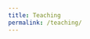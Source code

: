 ```yaml
---
title: Teaching
permalink: /teaching/
---
```

<html lang="en">
<head>
    <meta charset="UTF-8">
    <meta name="viewport" content="width=device-width, initial-scale=1.0">
    <style>
        .container {
            display: flex;
            flex-wrap: wrap;
            gap: 20px;
              align-items: center;   /* <---- NEW    */
        }
 hr.solid {
  border-top: 1px solid #bbb;
 margin-top: 10px;
 margin-bottom: 10px;
 }
        .course-code {
            flex: 1;
            max-width: 30%;
            padding: 20px;
        }
        .course-info {
            flex: 1;
         width: 70%;
            padding: 20px;
        }
	.course-full {
 width: 100%;
	}
 .course-full h2 {
            margin-top: 0;
	    font-size: 20px;
     	 font-weight:600;
        }
        .course-code h2 {
            margin-top: 0;
	    font-size: 20px;
     	 font-weight:600;
        }
        .course-info a {
            color: #007BFF;
            text-decoration: none;
        }
        .course-info a:hover {
            text-decoration: underline;
        }
        @media only screen and (max-width: 600px) {
        .course-code {
            flex: 1;
           min-width: 100%;
        }
        .course-info {
            flex: 1;
         min-width: 100%;
         margin-top:-70px;

        }
                .course-info a {
		margin-top:0;
        }

    </style>
</head>
<body>
    <div class="container">
    <div class="course-code">
        <h2>MGSC 310</h2>
        <p>Statistical Models in Business Analytics (Introduction to Machine Learning)</p>
    </div>
    <div class="course-info">
        <p>Fall 2022 (x2) [<a href="#">Syllabus</a>] [Instructor rating: 4.6/5]</p>
        <p>Fall 2021 (x2) [<a href="#">Syllabus</a>] [Instructor rating: 4.1/5]</p>
        <p>Fall 2020 (x2) [<a href="#">Syllabus</a>] [Instructor rating: 4.27/5]</p>
        <p>Fall 2019 (x2) [Instructor rating: 4.32/5]</p>
    </div>
</div>
	        <hr class="solid">
<div class="container">
    <div class="course-code">
        <h2>BUS 659</h2>
        <p>Machine Learning for Managers</p>
    </div>
    <div class="course-info">
        <p>Spring 2023 [<a href="#">Syllabus</a>] [Instructor rating: 4.38/5]</p>
        <p>Fall 2021 [<a href="#">Syllabus</a>] [Instructor rating: 4.88/5]</p>
        <p>Fall 2020 [<a href="#">Syllabus</a>] [Instructor rating: 4.49/5]</p>
        <p>Fall 2019 [Instructor rating: 3.49/5]</p>
    </div>
</div>
	        <hr class="solid">
<div class="container">
    <div class="course-code">
        <h2>ECON 441</h2>
        <p>Development Economics</p>
    </div>
    <div class="course-info">
        <p>Fall 2018 [<a href="#">Syllabus</a>] [Instructor rating: 4.45/5]</p>
        <p>Spring 2018 [Instructor rating: 3.81/5]</p>
    </div>
</div>
	        <hr class="solid">
<div class="container">
    <div class="course-code">
        <h2>MGSC 207</h2>
        <p>Introduction to Business Analytics</p>
    </div>
    <div class="course-info">
        <p>Fall 2017 [<a href="#">Syllabus</a>] [Instructor rating: 4.21/5]</p>
    </div>
</div>
	        <hr class="solid">
<div class="container">
    <div class="course-code">
        <h2>MIT</h2>
        <p>Quantitative Research Methods III (Political Science PhD quantitative sequence)</p>
    </div>
    <div class="course-info">
        <p>Fall 2017 [<a href="#">Syllabus</a>]</p>
    </div>
</div>
	        <hr class="solid">
<div class="container">
    <div class="course-code">
        <h2>Wellesley College</h2>
        <p>Development Economics</p>
    </div>
    <div class="course-info">
        <p>Spring 2016 [<a href="#">Syllabus</a>] [92.8% course recommend/strongly recommend/neutral]</p>
    </div>
</div>
	        <hr class="solid">
<div class="container">
    <div class="course-code">
        <h2>Wellesley College</h2>
        <p>Introductory Microeconomics</p>
    </div>
    <div class="course-info">
        <p>Spring 2016 (x2) [<a href="#">Syllabus</a>] [95.2% course recommend/strongly recommend/neutral]</p>
    </div>
</div>
	        <hr class="solid">
<div class="container">
    <div class="course-code">
        <h2>World Bank</h2>
        <p>Introduction to Machine Learning</p>
    </div>
    <div class="course-info">
        <p>Winter 2019 [Instructor rating: 6.23/7]</p>
        <p>Summer 2018 [Instructor rating: 6.07/7]</p>
        <p>Summer 2017 [Instructor rating: 6.64/7]</p>
        <p>Summer 2016</p>
    </div>
</div>
	        <hr class="solid">
<div class="container">
    <div class="course-full">
        <h2>Other Short Courses</h2>
        <p>Anahuac University, Mexico City, Introduction to Machine Learning, Winter 2020 [<a href="#">Syllabus</a>]</p>
    </div>
    
</div>
	        <hr class="solid">
<div class="container">
    <div class="course-full">
        <h2>Inter-American Development Bank</h2>
        <p>Introduction to Machine Learning, 2018</p>
    </div>
    
</div>
	        <hr class="solid">
<div class="container">
    <div class="course-full">
        <h2>Central Bank of Belize</h2>
        <p>Introduction to Machine Learning, 2020 [<a href="#">link</a>]</p>
    </div>
    
</div>
	        <hr class="solid">
<div class="container">
    <div class="course-full">
        <h2>Statistical Institute of Belize</h2>
        <p>Introduction to Machine Learning, 2019</p>
    </div>
    
</div>
	        <hr class="solid">
<div class="container">
    <div class="course-code">
        <h2>Arconic</h2>
        <p>Introduction to Deep Learning, 2018</p>
    </div>
    
</div>
</body>
</html>
